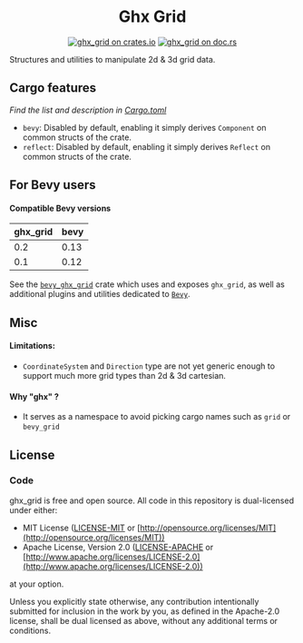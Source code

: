 <div align="center">

# Ghx Grid

[![ghx_grid on crates.io](https://img.shields.io/crates/v/ghx_grid)](https://crates.io/crates/ghx_grid)
[![ghx_grid on doc.rs](https://docs.rs/ghx_grid/badge.svg)](https://docs.rs/ghx_grid)

</div>

Structures and utilities to manipulate 2d & 3d grid data.

## Cargo features

*Find the list and description in [Cargo.toml](Cargo.toml)*

- `bevy`: Disabled by default, enabling it simply derives `Component` on common structs of the crate.
- `reflect`: Disabled by default, enabling it simply derives `Reflect` on common structs of the crate.

## For Bevy users

#### Compatible Bevy versions

 | **ghx_grid** | **bevy** |
 | :----------- | :------- |
 | 0.2          | 0.13     |
 | 0.1          | 0.12     |

See the [`bevy_ghx_grid`](bevy_ghx_grid/README.md) crate which uses and exposes `ghx_grid`, as well as additional plugins and utilities dedicated to [`Bevy`](https://github.com/bevyengine/bevy).

## Misc

#### Limitations:
- `CoordinateSystem` and `Direction` type are not yet generic enough to support much more grid types than 2d & 3d cartesian.
#### Why "ghx" ?
- It serves as a namespace to avoid picking cargo names such as `grid` or `bevy_grid`

## License

### Code

ghx_grid is free and open source. All code in this repository is dual-licensed under either:

* MIT License ([LICENSE-MIT](LICENSE-MIT) or [http://opensource.org/licenses/MIT](http://opensource.org/licenses/MIT))
* Apache License, Version 2.0 ([LICENSE-APACHE](LICENSE-APACHE) or [http://www.apache.org/licenses/LICENSE-2.0](http://www.apache.org/licenses/LICENSE-2.0))

at your option.

Unless you explicitly state otherwise, any contribution intentionally submitted for inclusion in the work by you, as defined in the Apache-2.0 license, shall be dual licensed as above, without any additional terms or conditions.
